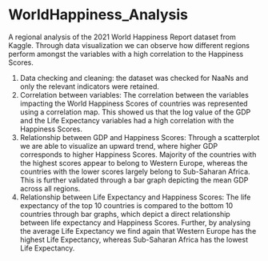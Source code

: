 # WorldHappiness_Analysis
A regional analysis of the 2021 World Happiness Report dataset from Kaggle. Through data visualization we can observe how different regions perform amongst the variables with a high correlation to the Happiness Scores.

1) Data checking and cleaning: the dataset was checked for NaaNs and only the relevant indicators were retained.
2) Correlation between variables: The correlation between the variables impacting the World Happiness Scores of countries was represented using a correlation map. This showed us that the log value of the GDP and the Life Expectancy variables had a high correlation with the Happiness Scores.
3) Relationship between GDP and Happiness Scores: Through a scatterplot we are able to visualize an upward trend, where higher GDP corresponds to higher Happiness Scores. Majority of the countries with the highest scores appear to belong to Western Europe, whereas the countries with the lower scores largely belong to Sub-Saharan Africa. This is further validated through a bar graph depicting the mean GDP across all regions.
4) Relationship between Life Expectancy and Happiness Scores: The life expectancy of the top 10 countries is compared to the bottom 10 countries through bar graphs, which depict a direct relationship between life expectancy and Happiness Scores. Further, by analysing the average Life Expectancy we find again that Western Europe has the highest Life Expectancy, whereas Sub-Saharan Africa has the lowest Life Expectancy.
